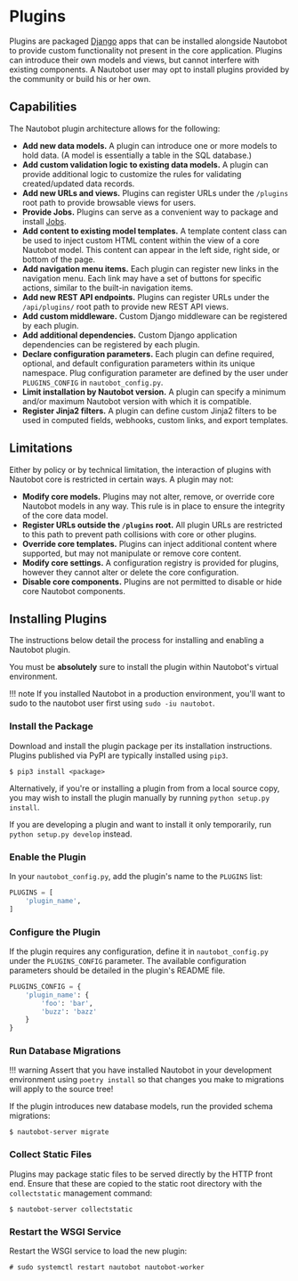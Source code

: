 # Plugins

Plugins are packaged [Django](https://docs.djangoproject.com/) apps that can be installed alongside Nautobot to provide custom functionality not present in the core application. Plugins can introduce their own models and views, but cannot interfere with existing components. A Nautobot user may opt to install plugins provided by the community or build his or her own.

## Capabilities

The Nautobot plugin architecture allows for the following:

* **Add new data models.** A plugin can introduce one or more models to hold data. (A model is essentially a table in the SQL database.)
* **Add custom validation logic to existing data models.** A plugin can provide additional logic to customize the rules for validating created/updated data records.
* **Add new URLs and views.** Plugins can register URLs under the `/plugins` root path to provide browsable views for users.
* **Provide Jobs.** Plugins can serve as a convenient way to package and install [Jobs](../additional-features/jobs.md).
* **Add content to existing model templates.** A template content class can be used to inject custom HTML content within the view of a core Nautobot model. This content can appear in the left side, right side, or bottom of the page.
* **Add navigation menu items.** Each plugin can register new links in the navigation menu. Each link may have a set of buttons for specific actions, similar to the built-in navigation items.
* **Add new REST API endpoints.** Plugins can register URLs under the `/api/plugins/` root path to provide new REST API views.
* **Add custom middleware.** Custom Django middleware can be registered by each plugin.
* **Add additional dependencies.** Custom Django application dependencies can be registered by each plugin.
* **Declare configuration parameters.** Each plugin can define required, optional, and default configuration parameters within its unique namespace. Plug configuration parameter are defined by the user under `PLUGINS_CONFIG` in `nautobot_config.py`.
* **Limit installation by Nautobot version.** A plugin can specify a minimum and/or maximum Nautobot version with which it is compatible.
* **Register Jinja2 filters.** A plugin can define custom Jinja2 filters to be used in computed fields, webhooks, custom links, and export templates.

## Limitations

Either by policy or by technical limitation, the interaction of plugins with Nautobot core is restricted in certain ways. A plugin may not:

* **Modify core models.** Plugins may not alter, remove, or override core Nautobot models in any way. This rule is in place to ensure the integrity of the core data model.
* **Register URLs outside the `/plugins` root.** All plugin URLs are restricted to this path to prevent path collisions with core or other plugins.
* **Override core templates.** Plugins can inject additional content where supported, but may not manipulate or remove core content.
* **Modify core settings.** A configuration registry is provided for plugins, however they cannot alter or delete the core configuration.
* **Disable core components.** Plugins are not permitted to disable or hide core Nautobot components.

## Installing Plugins

The instructions below detail the process for installing and enabling a Nautobot plugin.

You must be **absolutely** sure to install the plugin within Nautobot's virtual environment.

!!! note
	If you installed Nautobot in a production environment, you'll want to sudo to the nautobot user first using `sudo -iu nautobot`.

### Install the Package

Download and install the plugin package per its installation instructions. Plugins published via PyPI are typically installed using `pip3`.

```no-highlight
$ pip3 install <package>
```

Alternatively, if you're or installing a plugin from from a local source copy, you may wish to install the plugin manually by running `python setup.py install`.

If you are developing a plugin and want to install it only temporarily, run `python setup.py develop` instead.

### Enable the Plugin

In your `nautobot_config.py`, add the plugin's name to the `PLUGINS` list:

```python
PLUGINS = [
    'plugin_name',
]
```

### Configure the Plugin

If the plugin requires any configuration, define it in `nautobot_config.py` under the `PLUGINS_CONFIG` parameter. The available configuration parameters should be detailed in the plugin's README file.

```python
PLUGINS_CONFIG = {
    'plugin_name': {
        'foo': 'bar',
        'buzz': 'bazz'
    }
}
```

### Run Database Migrations

!!! warning
    Assert that you have installed Nautobot in your development environment using `poetry install` so that changes you make to migrations will apply to the source tree!

If the plugin introduces new database models, run the provided schema migrations:

```no-highlight
$ nautobot-server migrate
```

### Collect Static Files

Plugins may package static files to be served directly by the HTTP front end. Ensure that these are copied to the static root directory with the `collectstatic` management command:

```no-highlight
$ nautobot-server collectstatic
```

### Restart the WSGI Service

Restart the WSGI service to load the new plugin:

```no-highlight
# sudo systemctl restart nautobot nautobot-worker
```
